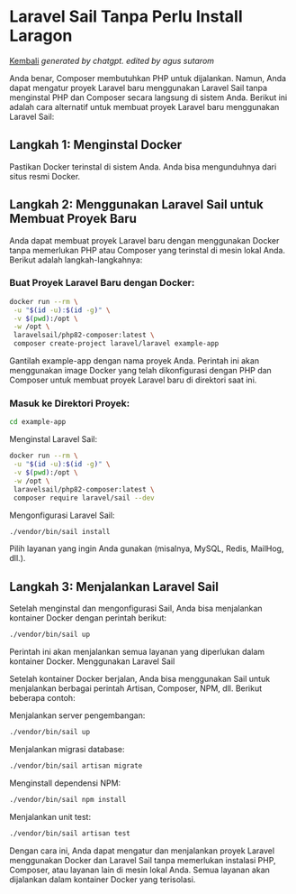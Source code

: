 # Laravel Sail Tanpa Perlu Install Laragon

[Kembali](index.md)
_generated by chatgpt. edited by agus sutarom_

Anda benar, Composer membutuhkan PHP untuk dijalankan. Namun, Anda dapat mengatur proyek Laravel baru menggunakan Laravel Sail tanpa menginstal PHP dan Composer secara langsung di sistem Anda. Berikut ini adalah cara alternatif untuk membuat proyek Laravel baru menggunakan Laravel Sail:

## Langkah 1: Menginstal Docker

Pastikan Docker terinstal di sistem Anda. Anda bisa mengunduhnya dari situs resmi Docker.

## Langkah 2: Menggunakan Laravel Sail untuk Membuat Proyek Baru

Anda dapat membuat proyek Laravel baru dengan menggunakan Docker tanpa memerlukan PHP atau Composer yang terinstal di mesin lokal Anda. Berikut adalah langkah-langkahnya:

### Buat Proyek Laravel Baru dengan Docker:

```bash
docker run --rm \
 -u "$(id -u):$(id -g)" \
 -v $(pwd):/opt \
 -w /opt \
 laravelsail/php82-composer:latest \
 composer create-project laravel/laravel example-app
```

Gantilah example-app dengan nama proyek Anda. Perintah ini akan menggunakan image Docker yang telah dikonfigurasi dengan PHP dan Composer untuk membuat proyek Laravel baru di direktori saat ini.

### Masuk ke Direktori Proyek:

```bash
cd example-app
```

Menginstal Laravel Sail:

```bash
docker run --rm \
 -u "$(id -u):$(id -g)" \
 -v $(pwd):/opt \
 -w /opt \
 laravelsail/php82-composer:latest \
 composer require laravel/sail --dev
```

Mengonfigurasi Laravel Sail:

```bash
./vendor/bin/sail install
```

Pilih layanan yang ingin Anda gunakan (misalnya, MySQL, Redis, MailHog, dll.).

## Langkah 3: Menjalankan Laravel Sail

Setelah menginstal dan mengonfigurasi Sail, Anda bisa menjalankan kontainer Docker dengan perintah berikut:

```bash
./vendor/bin/sail up
```

Perintah ini akan menjalankan semua layanan yang diperlukan dalam kontainer Docker.
Menggunakan Laravel Sail

Setelah kontainer Docker berjalan, Anda bisa menggunakan Sail untuk menjalankan berbagai perintah Artisan, Composer, NPM, dll. Berikut beberapa contoh:

Menjalankan server pengembangan:

```bash
./vendor/bin/sail up
```

Menjalankan migrasi database:

```bash
./vendor/bin/sail artisan migrate
```

Menginstall dependensi NPM:

```bash
./vendor/bin/sail npm install
```

Menjalankan unit test:

```bash
./vendor/bin/sail artisan test
```

Dengan cara ini, Anda dapat mengatur dan menjalankan proyek Laravel menggunakan Docker dan Laravel Sail tanpa memerlukan instalasi PHP, Composer, atau layanan lain di mesin lokal Anda. Semua layanan akan dijalankan dalam kontainer Docker yang terisolasi.
